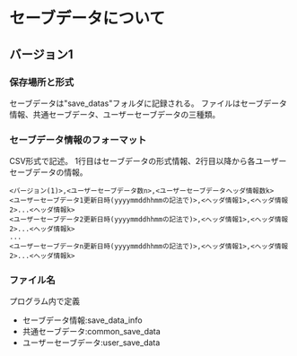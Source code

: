# セーブデータについて

## バージョン1

### 保存場所と形式

セーブデータは"save_datas"フォルダに記録される。
ファイルはセーブデータ情報、共通セーブデータ、ユーザーセーブデータの三種類。

### セーブデータ情報のフォーマット

CSV形式で記述。
1行目はセーブデータの形式情報、2行目以降から各ユーザーセーブデータの情報。

```:text
<バージョン(1)>,<ユーザーセーブデータ数n>,<ユーザーセーブデータヘッダ情報数k>
<ユーザーセーブデータ1更新日時(yyyymmddhhmmの記法で)>,<ヘッダ情報1>,<ヘッダ情報2>...<ヘッダ情報k>
<ユーザーセーブデータ2更新日時(yyyymmddhhmmの記法で)>,<ヘッダ情報1>,<ヘッダ情報2>...<ヘッダ情報k>
...
<ユーザーセーブデータn更新日時(yyyymmddhhmmの記法で)>,<ヘッダ情報1>,<ヘッダ情報2>...<ヘッダ情報k>
```

### ファイル名

プログラム内で定義

- セーブデータ情報:save_data_info
- 共通セーブデータ:common_save_data
- ユーザーセーブデータ:user_save_data
